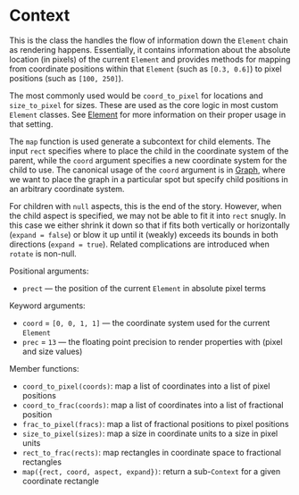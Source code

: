 # Context

This is the class the handles the flow of information down the `Element` chain as rendering happens. Essentially, it contains information about the absolute location (in pixels) of the current `Element` and provides methods for mapping from coordinate positions within that `Element` (such as `[0.3, 0.6]`) to pixel positions (such as `[100, 250]`).

The most commonly used would be `coord_to_pixel` for locations and `size_to_pixel` for sizes. These are used as the core logic in most custom `Element` classes. See [Element](#Element) for more information on their proper usage in that setting.

The `map` function is used generate a subcontext for child elements. The input `rect` specifies where to place the child in the coordinate system of the parent, while the `coord` argument specifies a new coordinate system for the child to use. The canonical usage of the `coord` argument is in [Graph](#Graph), where we want to place the graph in a particular spot but specify child positions in an arbitrary coordinate system.

For children with `null` aspects, this is the end of the story. However, when the child aspect is specified, we may not be able to fit it into `rect` snugly. In this case we either shrink it down so that if fits both vertically or horizontally (`expand = false`) or blow it up until it (weakly) exceeds its bounds in both directions (`expand = true`). Related complications are introduced when `rotate` is non-null.

Positional arguments:
- `prect` — the position of the current `Element` in absolute pixel terms

Keyword arguments:
- `coord` = `[0, 0, 1, 1]` — the coordinate system used for the current `Element`
- `prec` = `13` — the floating point precision to render properties with (pixel and size values)

Member functions:
- `coord_to_pixel(coords)`: map a list of coordinates into a list of pixel positions
- `coord_to_frac(coords)`: map a list of coordinates into a list of fractional position
- `frac_to_pixel(fracs)`: map a list of fractional positions to pixel positions
- `size_to_pixel(sizes)`: map a size in coordinate units to a size in pixel units
- `rect_to_frac(rects)`: map rectangles in coordinate space to fractional rectangles
- `map({rect, coord, aspect, expand})`: return a sub-`Context` for a given coordinate rectangle
